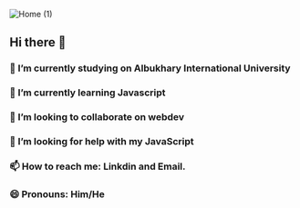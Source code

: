 
![Home (1)](https://github.com/user-attachments/assets/00f80d47-6128-4d56-a298-d663e09dec49)

## Hi there 👋

<!--
**na55e/na55e** is a ✨ _special_ ✨ repository because its `README.md` (this file) appears on your GitHub profile.

Here are some ideas to get you started:

- 🔭 I’m currently studying on Albukhary International University
- 🌱 I’m currently learning Javascript
- 👯 I’m looking to collaborate on 
- 🤔 I’m looking for help with ...
- 💬 Ask me about ...
- 📫 How to reach me: ...
- 😄 Pronouns: ...
- ⚡ Fun fact: ...
-->

### 🔭 I’m currently studying on Albukhary International University
### 🌱 I’m currently learning Javascript
### 👯 I’m looking to collaborate on webdev
### 🤔 I’m looking for help with my JavaScript
### 📫 How to reach me: Linkdin and Email. 
### 😄 Pronouns: Him/He

